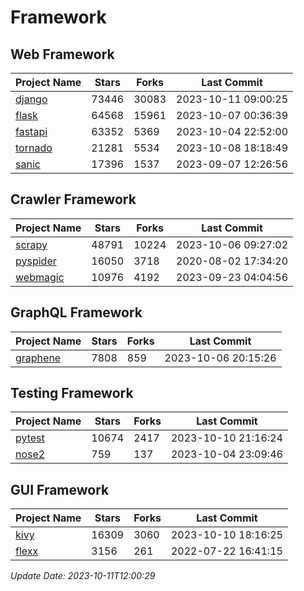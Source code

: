 # Framework

## Web Framework
| Project Name | Stars | Forks | Last Commit |
| ------------ | ----- | ----- | ----------- |
| [django](https://github.com/django/django) | 73446 | 30083 | 2023-10-11 09:00:25 |
| [flask](https://github.com/pallets/flask) | 64568 | 15961 | 2023-10-07 00:36:39 |
| [fastapi](https://github.com/tiangolo/fastapi) | 63352 | 5369 | 2023-10-04 22:52:00 |
| [tornado](https://github.com/tornadoweb/tornado) | 21281 | 5534 | 2023-10-08 18:18:49 |
| [sanic](https://github.com/sanic-org/sanic) | 17396 | 1537 | 2023-09-07 12:26:56 |

## Crawler Framework
| Project Name | Stars | Forks | Last Commit |
| ------------ | ----- | ----- | ----------- |
| [scrapy](https://github.com/scrapy/scrapy) | 48791 | 10224 | 2023-10-06 09:27:02 |
| [pyspider](https://github.com/binux/pyspider) | 16050 | 3718 | 2020-08-02 17:34:20 |
| [webmagic](https://github.com/code4craft/webmagic) | 10976 | 4192 | 2023-09-23 04:04:56 |

## GraphQL Framework
| Project Name | Stars | Forks | Last Commit |
| ------------ | ----- | ----- | ----------- |
| [graphene](https://github.com/graphql-python/graphene) | 7808 | 859 | 2023-10-06 20:15:26 |

## Testing Framework
| Project Name | Stars | Forks | Last Commit |
| ------------ | ----- | ----- | ----------- |
| [pytest](https://github.com/pytest-dev/pytest) | 10674 | 2417 | 2023-10-10 21:16:24 |
| [nose2](https://github.com/nose-devs/nose2) | 759 | 137 | 2023-10-04 23:09:46 |

## GUI Framework
| Project Name | Stars | Forks | Last Commit |
| ------------ | ----- | ----- | ----------- |
| [kivy](https://github.com/kivy/kivy) | 16309 | 3060 | 2023-10-10 18:16:25 |
| [flexx](https://github.com/flexxui/flexx) | 3156 | 261 | 2022-07-22 16:41:15 |

*Update Date: 2023-10-11T12:00:29*